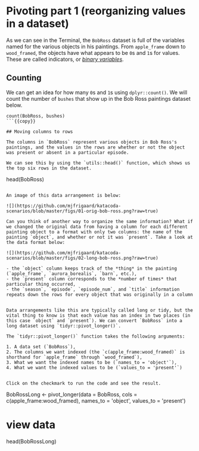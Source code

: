 
# Pivoting part 1 (reorganizing values in a dataset) 

As we can see in the Terminal, the `BobRoss` dataset is full of the variables named for the various objects in his paintings. From `apple_frame` down to `wood_framed`, the objects have what appears to be `0`s and `1`s for values. These are called indicators, or [*binary variables*](https://en.wikipedia.org/wiki/Binary_data#Binary_variables). 

## Counting

We can get an idea for how many `0`s and `1`s using `dplyr::count()`. We will count the number of `bushes` that show up in the Bob Ross paintings dataset below. 

```
count(BobRoss, bushes)
```{{copy}}

## Moving columns to rows 

The columns in `BobRoss` represent various objects in Bob Ross's paintings, and the values in the rows are whether or not the object was present or absent in a particular episode. 

We can see this by using the `utils::head()` function, which shows us the top six rows in the dataset.

```
head(BobRoss)
```{{execute}}

An image of this data arrangement is below:

![](https://github.com/mjfrigaard/katacoda-scenarios/blob/master/figs/01-orig-bob-ross.png?raw=true)

Can you think of another way to organize the same information? What if we changed the original data from having a column for each different painting object to a format with only two columns: the name of the painting `object`, and whether or not it was `present`. Take a look at the data format below: 

![](https://github.com/mjfrigaard/katacoda-scenarios/blob/master/figs/02-long-bob-ross.png?raw=true)

- the `object` column keeps track of the *thing* in the painting (`apple_frame`, `aurora_borealis`, `barn`, etc.), 
- the `present` column corresponds to the *number of times* that particular thing occurred,  
- the `season`, `episode`, `episode_num`, and `title` information repeats down the rows for every object that was originally in a column  


Data arrangements like this are typically called long or tidy, but the vital thing to know is that each value has an index in two places (in this case `object` and `present`). We can convert `BobRoss` into a long dataset using `tidyr::pivot_longer()`.

The `tidyr::pivot_longer()` function takes the following arguments: 

1. A data set (`BobRoss`), 
2. The columns we want indexed (the `c(apple_frame:wood_framed)` is shorthand for `apple_frame` through `wood_framed`),  
3. What we want the indexed names to be (`names_to = 'object'`),  
4. What we want the indexed values to be (`values_to = 'present'`)  


Click on the checkmark to run the code and see the result.

```
BobRossLong <- pivot_longer(data = BobRoss, 
                      cols = c(apple_frame:wood_framed), 
                      names_to = 'object', 
                      values_to = 'present')
# view data 
head(BobRossLong)
```{{execute}}
